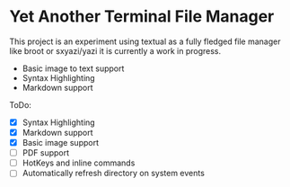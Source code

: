 # Yet Another Terminal File Manager

This project is an experiment using textual as a fully fledged file manager like broot or sxyazi/yazi it is currently a work in progress.

- Basic image to text support
- Syntax Highlighting
- Markdown support

ToDo:
- [x] Syntax Highlighting
- [x] Markdown support
- [x] Basic image support
- [ ] PDF support
- [ ] HotKeys and inline commands
- [ ] Automatically refresh directory on system events
